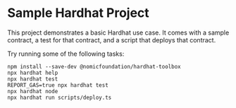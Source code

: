 # Sample Hardhat Project

This project demonstrates a basic Hardhat use case. It comes with a sample contract, a test for that contract, and a script that deploys that contract.

Try running some of the following tasks:

```shell
npm install --save-dev @nomicfoundation/hardhat-toolbox
npx hardhat help
npx hardhat test
REPORT_GAS=true npx hardhat test
npx hardhat node
npx hardhat run scripts/deploy.ts
```
